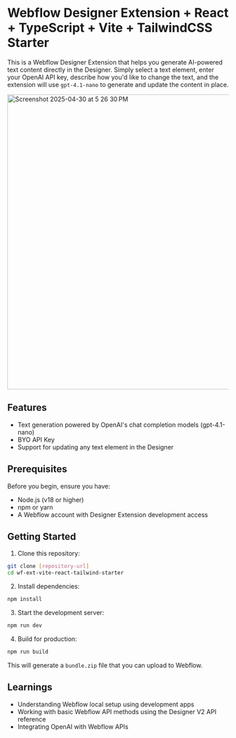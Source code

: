 # Webflow Designer Extension + React + TypeScript + Vite + TailwindCSS Starter
This is a Webflow Designer Extension that helps you generate AI-powered text content directly in the Designer. Simply select a text element, enter your OpenAI API key, describe how you'd like to change the text, and the extension will use `gpt-4.1-nano` to generate and update the content in place.

<img width="672" alt="Screenshot 2025-04-30 at 5 26 30 PM" src="https://github.com/user-attachments/assets/a6ca8fa7-fc76-4622-8aca-a30c333c446f" />

## Features
- Text generation powered by OpenAI's chat completion models (gpt-4.1-nano)
- BYO API Key
- Support for updating any text element in the Designer

## Prerequisites
Before you begin, ensure you have:
- Node.js (v18 or higher)
- npm or yarn
- A Webflow account with Designer Extension development access

## Getting Started
1. Clone this repository:
```bash
git clone [repository-url]
cd wf-ext-vite-react-tailwind-starter
```

2. Install dependencies:
```bash
npm install
```

3. Start the development server:
```bash
npm run dev
```

4. Build for production:
```bash
npm run build
```
This will generate a `bundle.zip` file that you can upload to Webflow.

## Learnings
- Understanding Webflow local setup using development apps
- Working with basic Webflow API methods using the Designer V2 API reference
- Integrating OpenAI with Webflow APIs
